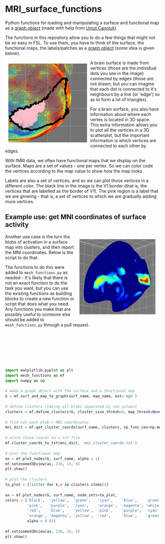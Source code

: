 # MRI_surface_functions
Python functions for loading and manipulating a surface and functional map as a
[graph object](https://en.wikipedia.org/wiki/Graph_(discrete_mathematics))
(made with help from [Umut Canoluk](https://github.com/dafrius)).

The functions in this repository allow you to do a few things that might not be
so easy in FSL. To use them, you have to think of the surface, the functional
maps, the labels/patches as a [graph
object](https://en.wikipedia.org/wiki/Graph_(discrete_mathematics)) (some idea
is given below).

<img align="left" width="55%" src="/images/spreading.gif">

A brain surface is made from vertices (those are the individual dots you see in
the image) connected by edges (those are not drawn, but you can imagine that
each dot is connected to it's neighbours by a line (or 'edge') so as to form a
lot of triangles).

For a brain surface, you also have information about where each vertex is
located in 3D space. This extra information allows you to plot all the vertices
in a 3D scatterplot, but the important information is which vertices are
connected to each other by edges.

With fMRI data, we often have functional maps that we display on the surface.
Maps are a set of values - one per vertex. So we can color code the vertices
according to the map value to show how the map looks.

Labels are also a set of vertices, and so we can plot those vertices in a
different color. The black line in the image is the V1 border (that is, the
vertices that are labelled as the border of V1). The pink region is a label
that we are growing - that is, a set of vertices to which we are gradually
adding more vertices.

## Example use: get MNI coordinates of surface activity 

<img align="right" width="55%" src="/images/cluster_cropped.gif">

Another use case is the turn the blobs of activation in a surface map into
clusters, and then report the MNI coordinates. Below is the script to do that.

The functions to do this were added to `mesh_functions.py` as needed - it's
likely that there is not an exact function to do the task you want, but you can
use the existing functions as building blocks to create a new function or
script that does what you need. Any functions you make that are possibly useful
to someone else should be added to `mesh_functions.py` through a pull request.

<br/><br/>
<br/><br/>
<br/><br/>

```python
import matplotlib.pyplot as plt
import mesh_functions as mf
import numpy as np

# make a graph object with the surface and a functional map
G = mf.surf_and_map_to_graph(surf_name, map_name, ext='mgh')

# define clusters (taking all blobs separated by nan values)
clusters = mf.define_clusters(G, cluster_size_thresh=0, map_thresh=None, ignore_nans=True)

# find out each blob's MNI coordinates
mni_dict = mf.get_cluster_coords(surf_name, clusters, np_func_cen=np.median)

# write those coords to a txt file
mf.cluster_coords_to_txt(mni_dict, 'mni_cluster_coords.txt')

# plot the functional map
ax = mf.plot_nodes(G, surf_name, alpha = 1)
mf.setzoomed3Dview(ax, 230, 15, 5)
plt.show()

# plot the clusters
to_plot = [list(v) for k,v in clusters.items()]

ax = mf.plot_nodes(G, surf_name, node_sets=to_plot,
colors = ['black',  'yellow',  'green',   'cyan',    'blue',    'green',
          'pink',   'purple',  'cyan',    'orange',  'magenta', 'white',
          'red',    'blue',    'yellow',  'pink',    'purple',  'cyan',
          'orange', 'magenta', 'yellow',  'red',     'blue',    'green'],
          alpha = 0.01)

mf.setzoomed3Dview(ax, 230, 15, 5)
plt.show()
```
